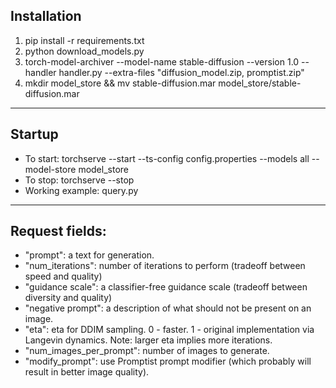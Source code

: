 ## Installation

1) pip install -r requirements.txt
2) python download_models.py
3) torch-model-archiver --model-name stable-diffusion --version 1.0 --handler handler.py --extra-files "diffusion_model.zip, promptist.zip"
4) mkdir model_store && mv stable-diffusion.mar model_store/stable-diffusion.mar
---
## Startup
- To start: torchserve --start --ts-config config.properties --models all --model-store model_store 
- To stop: torchserve --stop
- Working example: query.py
---
## Request fields:
- "prompt": a text for generation.
- "num_iterations": number of iterations to perform (tradeoff between speed and quality)
- "guidance scale": a classifier-free guidance scale (tradeoff between diversity and quality)
- "negative prompt": a description of what should not be present on an image.
- "eta": eta for DDIM sampling. 0 - faster. 1 - original implementation via Langevin dynamics. Note: larger eta implies more iterations.
- "num_images_per_prompt": number of images to generate.
- "modify_prompt": use Promptist prompt modifier (which probably will result in better image quality).